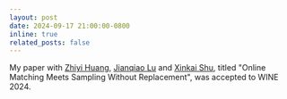 ```yaml
---
layout: post
date: 2024-09-17 21:00:00-0800
inline: true
related_posts: false
---
```


My paper with [Zhiyi Huang](https://i.cs.hku.hk/~zhiyi/), [Jianqiao Lu](https://jianqiaolu.github.io/) and [Xinkai Shu](https://shuxk.github.io/), titled "Online Matching Meets Sampling Without Replacement", was accepted to WINE 2024.

